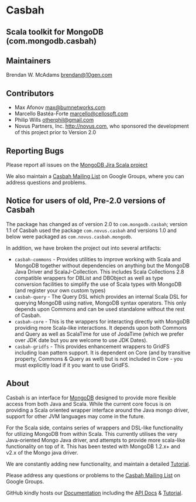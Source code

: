 # Casbah 
## Scala toolkit for MongoDB (com.mongodb.casbah)

Maintainers
-----------
Brendan W. McAdams <brendan@10gen.com>

Contributors
-----------
* Max Afonov <max@bumnetworks.com>
* Marcello Bastéa-Forte <marcello@cellosoft.com>
* Philip Wills <otherphil@gmail.com>
* Novus Partners, Inc. <http://novus.com>, who sponsored the development of this project prior to Version 2.0

Reporting Bugs
--------------

Please report all issues on the [MongoDB Jira Scala project][jira]

We also maintain a  [Casbah Mailing List][mongodb-casbah-users] on Google Groups, where you can address questions and problems.

Notice for users of old, Pre-2.0 versions of Casbah
---------------------------------------------------

The package has changed as of version 2.0 to `com.mongodb.casbah`; version 1.1 of Casbah used the package `com.novus.casbah` and versions 1.0 and below were packaged as `com.novus.casbah.mongodb`. 

In addition, we have broken the project out into several artifacts:
  
  * `casbah-commons` - Provides utilities to improve working with Scala and MongoDB together without dependencies on anything but the MongoDB Java Driver and ScalaJ-Collection.  This includes Scala Collections 2.8 compatible wrappers for DBList and DBObject as well as type conversion facilities to simplify the use of Scala types with MongoDB (and register your own custom types)
  * `casbah-query` - The Query DSL which provides an internal Scala DSL for querying MongoDB using native, MongoDB syntax operators.  This only depends upon Commons and can be used standalone without the rest of Casbah.
  * `casbah-core` - This is the wrappers for interacting directly with MongoDB providing more Scala-like interactions.  It depends upon both Commons and Query as well as ScalaTime for use of JodaTime (which we prefer over JDK date but you are welcome to use JDK Dates).
  * `casbah-gridfs` - This provides enhancement wrappers to GridFS including loan pattern support.  It is dependent on Core (and by transitive property, Commons & Query as well) but is not included in Core - you must explicitly load if it you want to use GridFS.

About
-----
Casbah is an interface for [MongoDB][MongoDB] designed to provide more flexible access from both Java and Scala.  While the current core focus is on providing a Scala oriented wrapper interface around the Java mongo driver, support for other JVM languages may come in the future.

For the Scala side, contains series of wrappers and DSL-like functionality for utilizing MongoDB from within Scala. This currently utilises the very Java-oriented Mongo Java driver, and attempts to provide more scala-like functionality on top of it. This has been tested with MongoDB 1.2.x+ and v2.x of the Mongo java driver.

We are constantly adding new functionality, and maintain a detailed [Tutorial][Tutorial].

Please address any questions or problems to the [Casbah Mailing List][mongodb-casbah-users] on Google Groups.

GitHub kindly hosts our [Documentation][Documentation] including the [API Docs][API Docs] & [Tutorial][Tutorial].

   [mongodb]: http://mongodb.org "MongoDB"
   [github]: http://github.com/novus/casbah "Casbah on GitHub"
   [api docs]: http://novus.github.com/docs/casbah/api/ "API Docs on GitHub"
   [documentation]: http://novus.github.com/docs/casbah/ "Docs on GitHub"
   [tutorial]: http://novus.github.com/docs/casbah/sphinx/html/intro/getting_started.html "Casbah Tutorial"
   [mongodb-casbah-users]: http://groups.google.com/group/mongodb-casbah-users "Casbah Mailing List"
   [jira]: http://jira.mongodb.org/browse/SCALA
